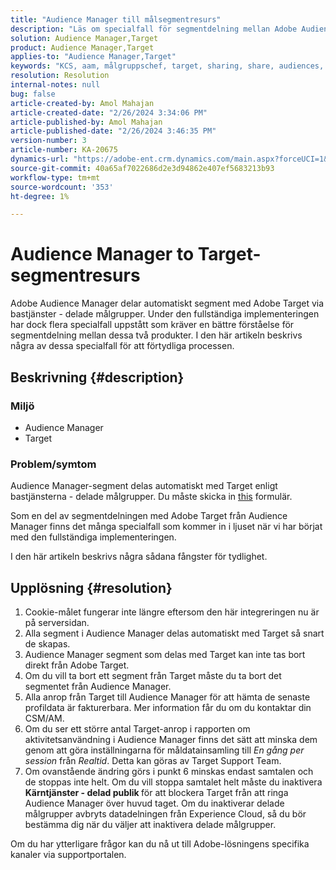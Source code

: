 ```yaml
---
title: "Audience Manager till målsegmentresurs"
description: "Läs om specialfall för segmentdelning mellan Adobe Audience Manager och Adobe Target."
solution: Audience Manager,Target
product: Audience Manager,Target
applies-to: "Audience Manager,Target"
keywords: "KCS, aam, målgruppschef, target, sharing, share, audiences, segments, visible"
resolution: Resolution
internal-notes: null
bug: false
article-created-by: Amol Mahajan
article-created-date: "2/26/2024 3:34:06 PM"
article-published-by: Amol Mahajan
article-published-date: "2/26/2024 3:46:35 PM"
version-number: 3
article-number: KA-20675
dynamics-url: "https://adobe-ent.crm.dynamics.com/main.aspx?forceUCI=1&pagetype=entityrecord&etn=knowledgearticle&id=6890bc74-bcd4-ee11-9079-6045bd006793"
source-git-commit: 40a65af7022686d2e3d94862e407ef5683213b93
workflow-type: tm+mt
source-wordcount: '353'
ht-degree: 1%

---
```


# Audience Manager to Target-segmentresurs


Adobe Audience Manager delar automatiskt segment med Adobe Target via bastjänster - delade målgrupper. Under den fullständiga implementeringen har dock flera specialfall uppstått som kräver en bättre förståelse för segmentdelning mellan dessa två produkter. I den här artikeln beskrivs några av dessa specialfall för att förtydliga processen.

## Beskrivning {#description}


### <b>Miljö</b>

- Audience Manager
- Target


### <b>Problem/symtom</b>

Audience Manager-segment delas automatiskt med Target enligt bastjänsterna - delade målgrupper. Du måste skicka in [this](https://adobe.allegiancetech.com/cgi-bin/qwebcorporate.dll?idx=X8SVES) formulär.

Som en del av segmentdelningen med Adobe Target från Audience Manager finns det många specialfall som kommer in i ljuset när vi har börjat med den fullständiga implementeringen.

I den här artikeln beskrivs några sådana fångster för tydlighet.


## Upplösning {#resolution}


1. Cookie-målet fungerar inte längre eftersom den här integreringen nu är på serversidan.
2. Alla segment i Audience Manager delas automatiskt med Target så snart de skapas.
3. Audience Manager segment som delas med Target kan inte tas bort direkt från Adobe Target.
4. Om du vill ta bort ett segment från Target måste du ta bort det segmentet från Audience Manager.
5. Alla anrop från Target till Audience Manager för att hämta de senaste profildata är fakturerbara. Mer information får du om du kontaktar din CSM/AM.
6. Om du ser ett större antal Target-anrop i rapporten om aktivitetsanvändning i Audience Manager finns det sätt att minska dem genom att göra inställningarna för måldatainsamling till *En gång per session* från *Realtid*. Detta kan göras av Target Support Team.
7. Om ovanstående ändring görs i punkt 6 minskas endast samtalen och de stoppas inte helt. Om du vill stoppa samtalet helt måste du inaktivera <b>Kärntjänster - delad publik </b>för att blockera Target från att ringa Audience Manager över huvud taget. Om du inaktiverar delade målgrupper avbryts datadelningen från Experience Cloud, så du bör bestämma dig när du väljer att inaktivera delade målgrupper.


Om du har ytterligare frågor kan du nå ut till Adobe-lösningens specifika kanaler via supportportalen.

